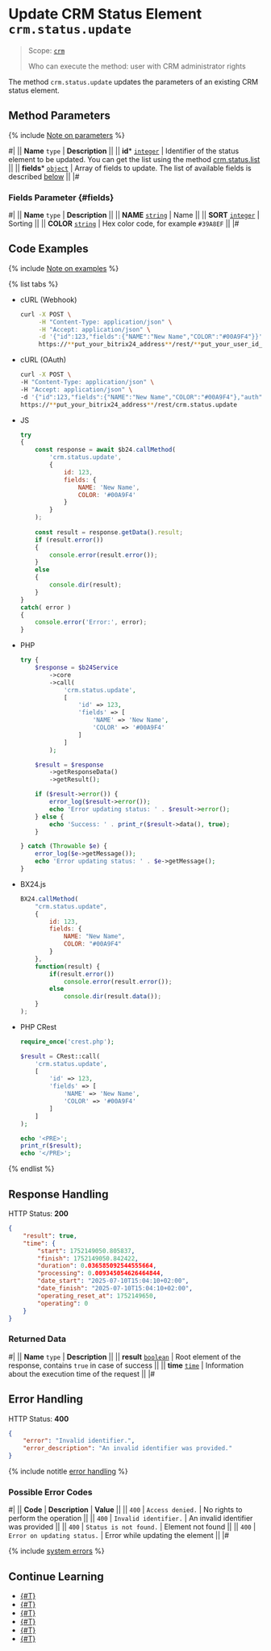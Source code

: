 # Update CRM Status Element `crm.status.update`

> Scope: [`crm`](../../scopes/permissions.md)
>
> Who can execute the method: user with CRM administrator rights

The method `crm.status.update` updates the parameters of an existing CRM status element.

## Method Parameters

{% include [Note on parameters](../../../_includes/required.md) %}

#|
|| **Name**
`type` | **Description** ||
|| **id*** 
[`integer`](../../data-types.md) | Identifier of the status element to be updated. You can get the list using the method [crm.status.list](./crm-status-list.md) ||
|| **fields*** 
[`object`](../../data-types.md) | Array of fields to update. The list of available fields is described [below](#fields)  ||
|#

### Fields Parameter {#fields}

#|
|| **Name**
 `type` | **Description** ||
|| **NAME**
[`string`](../../data-types.md) | Name ||
|| **SORT**
[`integer`](../../data-types.md) | Sorting ||
|| **COLOR**
[`string`](../../data-types.md) | Hex color code, for example `#39A8EF` ||
|#

## Code Examples

{% include [Note on examples](../../../_includes/examples.md) %}

{% list tabs %}

- cURL (Webhook)

    ```bash
    curl -X POST \
         -H "Content-Type: application/json" \
         -H "Accept: application/json" \
         -d '{"id":123,"fields":{"NAME":"New Name","COLOR":"#00A9F4"}}' \
         https://**put_your_bitrix24_address**/rest/**put_your_user_id_here**/**put_your_webhook_here**/crm.status.update
    ```

- cURL (OAuth)

    ```bash
    curl -X POST \
    -H "Content-Type: application/json" \
    -H "Accept: application/json" \
    -d '{"id":123,"fields":{"NAME":"New Name","COLOR":"#00A9F4"},"auth":"**put_access_token_here**"}' \
    https://**put_your_bitrix24_address**/rest/crm.status.update
    ```

- JS

    ```js
    try
    {
    	const response = await $b24.callMethod(
    		'crm.status.update',
    		{
    			id: 123,
    			fields: {
    				NAME: 'New Name',
    				COLOR: '#00A9F4'
    			}
    		}
    	);
    	
    	const result = response.getData().result;
    	if (result.error())
    	{
    		console.error(result.error());
    	}
    	else
    	{
    		console.dir(result);
    	}
    }
    catch( error )
    {
    	console.error('Error:', error);
    }
    ```

- PHP

    ```php
    try {
        $response = $b24Service
            ->core
            ->call(
                'crm.status.update',
                [
                    'id' => 123,
                    'fields' => [
                        'NAME' => 'New Name',
                        'COLOR' => '#00A9F4'
                    ]
                ]
            );
    
        $result = $response
            ->getResponseData()
            ->getResult();
    
        if ($result->error()) {
            error_log($result->error());
            echo 'Error updating status: ' . $result->error();
        } else {
            echo 'Success: ' . print_r($result->data(), true);
        }
    
    } catch (Throwable $e) {
        error_log($e->getMessage());
        echo 'Error updating status: ' . $e->getMessage();
    }
    ```

- BX24.js

    ```js
    BX24.callMethod(
        "crm.status.update",
        {
            id: 123,
            fields: {
                NAME: "New Name",
                COLOR: "#00A9F4"
            }
        },
        function(result) {
            if(result.error())
                console.error(result.error());
            else
                console.dir(result.data());
        }
    );
    ```

- PHP CRest

    ```php
    require_once('crest.php');

    $result = CRest::call(
        'crm.status.update',
        [
            'id' => 123,
            'fields' => [
                'NAME' => 'New Name',
                'COLOR' => '#00A9F4'
            ]
        ]
    );

    echo '<PRE>';
    print_r($result);
    echo '</PRE>';
    ```

{% endlist %}

## Response Handling

HTTP Status: **200**

```json
{
    "result": true,
    "time": {
        "start": 1752149050.805837,
        "finish": 1752149050.842422,
        "duration": 0.036585092544555664,
        "processing": 0.009345054626464844,
        "date_start": "2025-07-10T15:04:10+02:00",
        "date_finish": "2025-07-10T15:04:10+02:00",
        "operating_reset_at": 1752149650,
        "operating": 0
    }
}
```

### Returned Data

#|
|| **Name**
`type` | **Description** ||
|| **result**
[`boolean`](../../data-types.md) | Root element of the response, contains `true` in case of success ||
|| **time**
[`time`](../../data-types.md#time) | Information about the execution time of the request ||
|#

## Error Handling

HTTP Status: **400**

```json
{
    "error": "Invalid identifier.",
    "error_description": "An invalid identifier was provided."
}
```

{% include notitle [error handling](../../../_includes/error-info.md) %}

### Possible Error Codes

#|
|| **Code** | **Description** | **Value** ||
|| `400`     | `Access denied.` | No rights to perform the operation ||
|| `400`     | `Invalid identifier.` | An invalid identifier was provided ||
|| `400`     | `Status is not found.` | Element not found ||
|| `400`     | `Error on updating status.` | Error while updating the element ||
|#

{% include [system errors](../../../_includes/system-errors.md) %}

## Continue Learning

- [{#T}](./crm-status-fields.md)
- [{#T}](./crm-status-list.md)
- [{#T}](./crm-status-get.md)
- [{#T}](./crm-status-add.md)
- [{#T}](./crm-status-delete.md) 
- [{#T}](../../../tutorials/crm/how-to-add-crm-objects/how-to-add-category-to-spa.md)